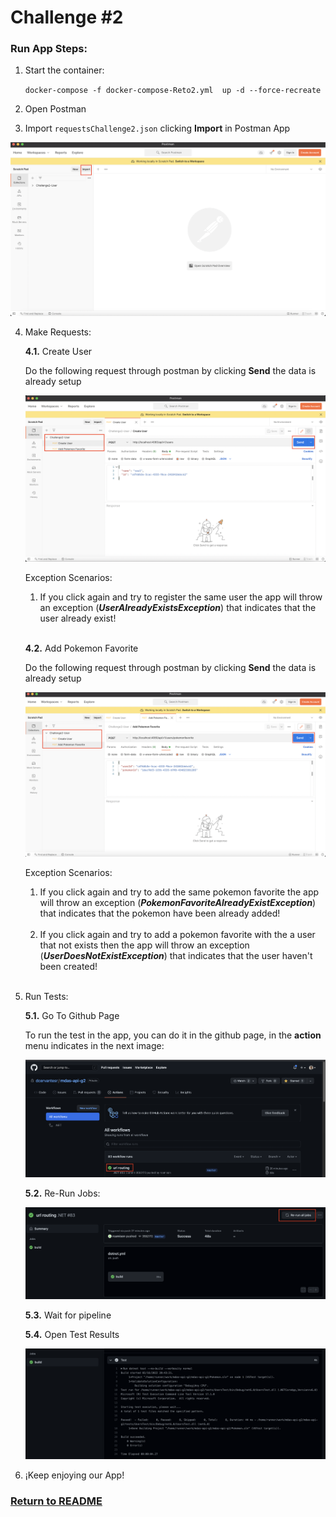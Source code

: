 # Challenge #2

### Run App Steps:

1. Start the container:

    `docker-compose -f docker-compose-Reto2.yml  up -d --force-recreate`

2. Open Postman

3. Import `requestsChallenge2.json` clicking **Import** in Postman App

![postmanImport](img/importPostman.png)

4. Make Requests:

    **4.1.** Create User

    Do the following request through postman by clicking **Send** the data is already setup<br>

    ![postmanClick1](img/clickSend.png)

    Exception Scenarios: <br>
    1. If you click again and try to register the same user the app will throw an exception (***UserAlreadyExistsException***) that indicates that the user already exist! <br><br>

    **4.2.** Add Pokemon Favorite

    Do the following request through postman by clicking **Send** the data is already setup<br>

    ![postmanClick2](img/clickSend2.png)

    Exception Scenarios: <br>
    1. If you click again and try to add the same pokemon favorite the app will throw an exception (***PokemonFavoriteAlreadyExistException***) that indicates that the pokemon have been already added! <br><br>    
    2. If you click again and try to add a pokemon favorite with the a user that not exists then the app will throw an exception (***UserDoesNotExistException***) that indicates that the user haven't been created! <br><br>    

5. Run Tests:

    **5.1.** Go To Github Page

    To run the test in the app, you can do it in the github page, in the **action** menu indicates in the next image:

    ![clickTest1](/img/clickTest1.png)

    **5.2.** Re-Run Jobs:

    ![clickTest2](/img/clickTest2.png)

    **5.3.** Wait for pipeline

    **5.4.** Open Test Results

    ![clickTest3](/img/clickTest3.png)

6. ¡Keep enjoying our App!

### [Return to README](README.md)